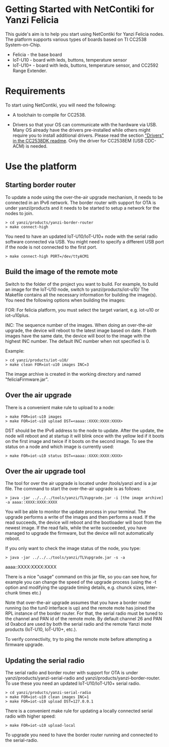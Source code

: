 Getting Started with NetContiki for Yanzi Felicia
=================================================

This guide's aim is to help you start using NetContiki for Yanzi
Felicia nodes. The platform supports various types of boards based on
TI CC2538 System-on-Chip.

* Felicia - the base board
* IoT-U10 - board with leds, buttons, temperature sensor
* IoT-U10+ - board with leds, buttons, temperature sensor, and CC2592 Range Extender.

Requirements
============

To start using NetContiki, you will need the following:

* A toolchain to compile for CC2538.

* Drivers so that your OS can communicate with the hardware via USB. Many OS already have the drivers pre-installed while others might require you to install additional drivers. Please read the section ["Drivers" in the CC2538DK readme](https://github.com/contiki-os/contiki/tree/master/platform/cc2538dk#for-the-cc2538em-usb-cdc-acm). Only the driver for CC2538EM (USB CDC-ACM) is needed.


Use the platform
================

Starting border router
--------------------------------------------------

To update a node using the over-the-air upgrade mechanism, it needs to be connected in an IPv6 network.
The border router with support for OTA is under yanzi/products and it needs to be started to setup a network for the nodes to join.

    > cd yanzi/products/yanzi-border-router
    > make connect-high

You need to have an updated IoT-U10/IoT-U10+ node with the serial radio
software connected via USB. You might need to specify a different USB
port if the node is not connected to the first port.

    > make connect-high PORT=/dev/ttyACM1

Build the image of the remote mote
--------------------------------------------------

Switch to the folder of the project you want to build. For example, to
build an image for the IoT-U10 node, switch to yanzi/products/iot-u10/
The Makefile contains all the necessary information for building the
image(s). You need the following options when building the images:

 FOR: For felicia platform, you must select the target variant,
 e.g. iot-u10 or iot-u10plus.

 INC: The sequence number of the images. When doing an over-the-air
 upgrade, the device will reboot to the latest image based on date. If
 both images have the same date, the device will boot to the image
 with the highest INC number. The default INC number when not
 specified is 0.

Example:

    > cd yanzi/products/iot-u10/
    > make clean FOR=iot-u10 images INC=3

The image archive is created in the working directory and named
"feliciaFirmware.jar".

Over the air upgrade
--------------------------------------------------

There is a convenient make rule to upload to a node:

    > make FOR=iot-u10 images
    > make FOR=iot-u10 upload DST=<aaaa::XXXX:XXXX:XXXX>

DST should be the IPv6 address to the node to update. After the update, the node will reboot and at startup it will blink once with the yellow led if it boots on the first image and twice if it boots on the second image. To see the status on a node and which image is currently used:

    > make FOR=iot-u10 status DST=<aaaa::XXXX:XXXX:XXXX>

Over the air upgrade tool
--------------------------------------------------

The tool for over the air upgrade is located under /tools/yanzi and is
a jar file. The command to start the over-the-air upgrade is as
follows:

    > java -jar ../../../tools/yanzi/TLVupgrade.jar -i [the image archive] -a aaaa::XXXX:XXXX:XXXX

You will be able to monitor the update process in your terminal. The
upgrade performs a write of the images and then performs a read. If
the read succeeds, the device will reboot and the bootloader will boot
from the newest image. If the read fails, while the write succeeded,
you have managed to upgrade the firmware, but the device will not
automatically reboot.

If you only want to check the image status of the node, you type:

    > java -jar ../../../tools/yanzi/TLVupgrade.jar -s -a
aaaa::XXXX:XXXX:XXXX

There is a nice "usage" command on this jar file, so you can see how,
for example you can change the speed of the upgrade process (using the
-t option and modifying the upgrade timing details, e.g. chunck sizes,
inter-chunk times etc.)

Note that over-the-air upgrade assumes that you have a border router
running (so the tun0 interface is up) and the remote mote has joined
the RPL instance of the border router. For that, the serial radio must
be tuned to the channel and PAN id of the remote mote. By default
channel 26 and PAN id 0xabcd are used by both the serial radio and the
remote Yanzi mote products (IoT-U10, IoT-U10+, etc.).

To verify connectivity, try to ping the remote mote before attempting
a firmware upgrade.

Updating the serial radio
------------------------------------------------------------

The serial radio and border router with support for OTA is under
yanzi/products/yanzi-serial-radio and yanzi/products/yanzi-border-router.
To use these you need an updated IoT-U10/IoT-U10+ serial radio.

    > cd yanzi/products/yanzi-serial-radio
    > make FOR=iot-u10 clean images INC=1
    > make FOR=iot-u10 upload DST=127.0.0.1

There is a convenient make rule for updating a locally connected serial radio with higher speed:

    > make FOR=iot-u10 upload-local

To upgrade you need to have the border router running and connected to the serial-radio.
